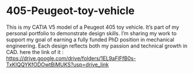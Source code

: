 # 405-Peugeot-toy-vehicle
This is my CATIA V5 model of a Peugeot 405 toy vehicle. It’s part of my personal portfolio to demonstrate design skills.  I’m sharing my work to support my goal of earning a fully funded PhD position in mechanical engineering. Each design reflects both my passion and technical growth in CAD.
here the link of it :
https://drive.google.com/drive/folders/1EL9aFlFfB0s-TxKIQQYKfODOwtBiMUKS?usp=drive_link
